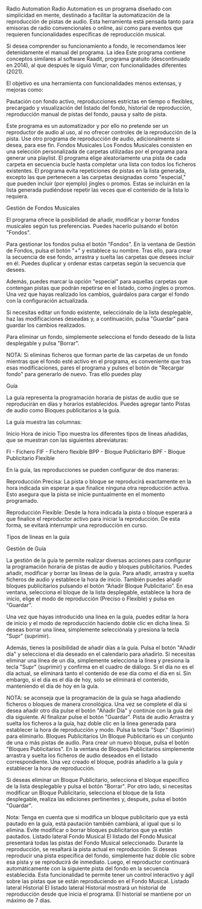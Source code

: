 Radio Automation
Radio Automation es un programa diseñado con simplicidad en mente, destinado a facilitar la automatización de la reproducción de pistas de audio. Esta herramienta está pensada tanto para emisoras de radio convencionales o online, así como para eventos que requieren funcionalidades específicas de reproducción musical. 

Si desea comprender su funcionamiento a fondo, le recomendamos leer detenidamente el manual del programa.
La idea
Este programa contiene conceptos similares al software Raadit, programa gratuito (descontinuado en 2014), al que después le siguió Vimar, con funcionalidades diferentes (2021). 

El objetivo es una herramienta con funcionalidades menos extensas, y mejoras como:

Pautación con fondo activo, reproducciones estrictas en tiempo o flexibles, precargado y visualización del listado del fondo, historial de reproducción, reproducción manual de pistas del fondo, pausa y salto de pista.

Este programa es un automatizador y por ello no pretende ser un reproductor de audio al uso, al no ofrecer controles de la reproducción de la pista. Use otro programa de reproducción de audio, adicionalmente si desea, para ese fin.
Fondos Musicales
Los Fondos Musicales consisten en una selección personalizada de carpetas utilizadas por el programa para generar una playlist. El programa elige aleatoriamente una pista de cada carpeta en secuencia bucle hasta completar una lista con todos los ficheros existentes. El programa evita repeticiones de pistas en la lista generada, excepto las que pertenecen a las carpetas designadas como "especial," que pueden incluir (por ejemplo) jingles o promos. Estas se incluirán en la lista generada pudiéndose repetir las veces que el contenido de la lista lo requiera.

Gestión de Fondos Musicales

El programa ofrece la posibilidad de añadir, modificar y borrar fondos musicales según tus preferencias. Puedes hacerlo pulsando el botón "Fondos".

Para gestionar los fondos pulsa el botón "Fondos". En la ventana de Gestión de Fondos, pulsa el botón "+" y establece su nombre. Tras ello, para crear la secuencia de ese fondo, arrastra y suelta las carpetas que desees incluir en él. Puedes duplicar y ordenar estas carpetas según la secuencia que desees.

Además, puedes marcar la opción "especial" para aquellas carpetas que contengan pistas que podrán repetirse en el listado, como jingles o promos. Una vez que hayas realizado los cambios, guárdalos para cargar el fondo con la configuración actualizada. 

Si necesitas editar un fondo existente, selecciónalo de la lista desplegable, haz las modificaciones deseadas y, a continuación, pulsa "Guardar" para guardar los cambios realizados.

Para eliminar un fondo, simplemente selecciona el fondo deseado de la lista desplegable y pulsa "Borrar".

NOTA: Si eliminas ficheros que forman parte de las carpetas de un fondo mientras que el fondo esté activo en el programa, es conveniente que tras esas modificaciones, pares el programa y pulses el botón de "Recargar fondo" para generarlo de nuevo. Tras ello puedes play

Guía

La guía representa la programación horaria de pistas de audio que se reproducirán en días y horarios establecidos. Puedes agregar tanto Pistas de audio como Bloques publicitarios a la guía. 

La guía muestra las columnas:

Inicio Hora de inicio 
Tipo muestra los diferentes tipos de líneas añadidas, que se muestran con las siguientes abreviaturas:

FI - Fichero
FIF - Fichero flexible
BPP - Bloque Publicitario 
BPF - Bloque Publicitario Flexible 





En la guía, las reproducciones se pueden configurar de dos maneras:


Reproducción Precisa: La pista o bloque se reproducirá exactamente en la hora indicada sin esperar a que finalice ninguna otra reproducción activa. Esto asegura que la pista se inicie puntualmente en el momento programado.

Reproducción Flexible: Desde la hora indicada la pista o bloque esperará a que finalice el reproductor activo para iniciar la reproducción. De esta forma, se evitará interrumpir una reproducción en curso.

Tipos de líneas en la guía

Gestión de Guía

La gestión de la guía te permite realizar diversas acciones para configurar la programación horaria de pistas de audio y bloques publicitarios. Puedes añadir, modificar y borrar las líneas de la guía. Para añadir, arrastra y suelta ficheros de audio y establece la hora de inicio. También puedes añadir bloques publicitarios pulsando el botón “Añadir Bloque Publicitario”. En esa ventana, selecciona el bloque de la lista desplegable, establece la hora de inicio, elige el modo de reproducción (Preciso o Flexible) y pulsa en “Guardar”.

Una vez que hayas introducido una línea en la guía, puedes editar la hora de inicio y el modo de reproducción haciendo doble clic en dicha línea. Si deseas borrar una línea, simplemente selecciónala y presiona la tecla "Supr" (suprimir).

Además, tienes la posibilidad de añadir días a la guía. Pulsa el botón "Añadir día" y selecciona el día deseado en el calendario para añadirlo. Si necesitas eliminar una línea de un día, simplemente selecciona la línea y presiona la tecla "Supr" (suprimir) y confirma en el cuadro de diálogo. Si el día no es el día actual, se eliminará tanto el contenido de ese día como el día en sí. Sin embargo, si el día es el día de hoy, solo se eliminará el contenido, manteniendo el día de hoy en la guía.

NOTA: se aconseja que la programación de la guía se haga añadiendo ficheros o bloques de manera cronológica. Una vez se complete el día si desea añadir otro día pulse el botón "Añadir Día" y continúe con la guía del día siguiente. Al finalizar pulse el botón "Guardar".
Pista de audio
Arrastra y suelta los ficheros a la guía, haz doble clic en la línea generada para establecer la hora de reproducción y modo. Pulsa la tecla "Supr." (Suprimir) para eliminarlo.
Bloques Publicitarios
Un Bloque Publicitario es un conjunto de una o más pistas de audio. Para crear un nuevo bloque, pulsa el botón "Bloques Publicitarios". En la ventana de Bloques Publicitarios simplemente arrastra y suelta los ficheros de audio deseados en el listado correspondiente. Una vez creado el bloque, podrás añadirlo a la guía y establecer la hora de reproducción.

Si deseas eliminar un Bloque Publicitario, selecciona el bloque específico de la lista desplegable y pulsa el botón "Borrar". Por otro lado, si necesitas modificar un Bloque Publicitario, selecciona el bloque de la lista desplegable, realiza las ediciones pertinentes y, después, pulsa el botón "Guardar".

Nota: Tenga en cuenta que si modifica un bloque publicitario que ya está pautado en la guía, está pautación también cambiará, al igual que si lo elimina. Evite modificar o borrar bloques publicitarios que  ya están pautados.
Listado lateral Fondo Musical
El listado del Fondo Musical presentará todas las pistas del Fondo Musical seleccionado. Durante la reproducción, se resaltará la pista actual en reproducción. Si deseas reproducir una pista específica del fondo, simplemente haz doble clic sobre esa pista y se reproducirá de inmediato. Luego, el reproductor continuará automáticamente con la siguiente pista del fondo en la secuencia establecida. Esta funcionalidad te permite tener un control interactivo y ágil sobre las pistas que se están reproduciendo en el Fondo Musical.
Listado lateral Historial
El listado lateral Historial mostrará un historial de reproducción desde que inicia el programa. El historial se mantiene por un máximo de 7 días.



